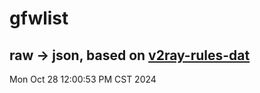 # gfwlist
## raw -> json, based on [v2ray-rules-dat](https://github.com/Loyalsoldier/v2ray-rules-dat)
Mon Oct 28 12:00:53 PM CST 2024

